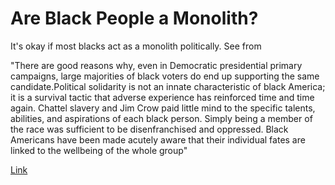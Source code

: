 # Are Black People a Monolith?

It's okay if most blacks act as a monolith politically.  See from 

"There are good reasons why, even in Democratic presidential primary
campaigns, large majorities of black voters do end up supporting the
same candidate.Political solidarity is not an innate characteristic of
black America; it is a survival tactic that adverse experience has
reinforced time and time again. Chattel slavery and Jim Crow paid
little mind to the specific talents, abilities, and aspirations of
each black person. Simply being a member of the race was sufficient to
be disenfranchised and oppressed. Black Americans have been made
acutely aware that their individual fates are linked to the wellbeing
of the whole group"

[Link](https://www.theatlantic.com/ideas/archive/2019/06/why-black-voters-will-vote-biden/592573/)

